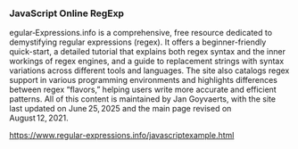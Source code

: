 
### JavaScript Online RegExp

egular‑Expressions.info is a comprehensive, free resource dedicated to demystifying regular expressions (regex).
It offers a beginner-friendly quick-start, a detailed tutorial that explains both regex syntax and the inner workings of regex engines, and a guide to replacement strings with syntax variations across different tools and languages.
The site also catalogs regex support in various programming environments and highlights differences between regex “flavors,” helping users write more accurate and efficient patterns.
All of this content is maintained by Jan Goyvaerts, with the site last updated on June 25, 2025 and the main page revised on August 12, 2021.

https://www.regular-expressions.info/javascriptexample.html
